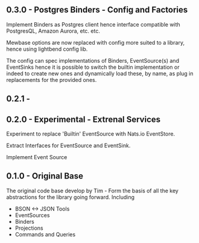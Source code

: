 ## 0.3.0 - Postgres Binders - Config and Factories

Implement Binders as Postgres client hence interface compatible with PostgresQL, Amazon 
Aurora, etc. etc.

Mewbase options are now replaced with config more suited to a library, hence using
lightbend config lib.

The config can spec implementations of Binders, EventSource(s) and EventSinks
hence it is possible to switch the builtin implementation or indeed to create new ones 
and dynamically load these, by name, as plug in replacements for the provided ones.





## 0.2.1 - 

## 0.2.0 - Experimental - Extrenal Services

Experiment to replace 'Builtin' EventSource with Nats.io EventStore. 

Extract Interfaces for EventSource and EventSink.

Implement Event Source  


## 0.1.0 - Original Base

The original code base develop by Tim - Form the basis of all the key abstractions for the library going
forward. Including 

* BSON <-> JSON Tools
* EventSources
* Binders
* Projections
* Commands and Queries


 
 
